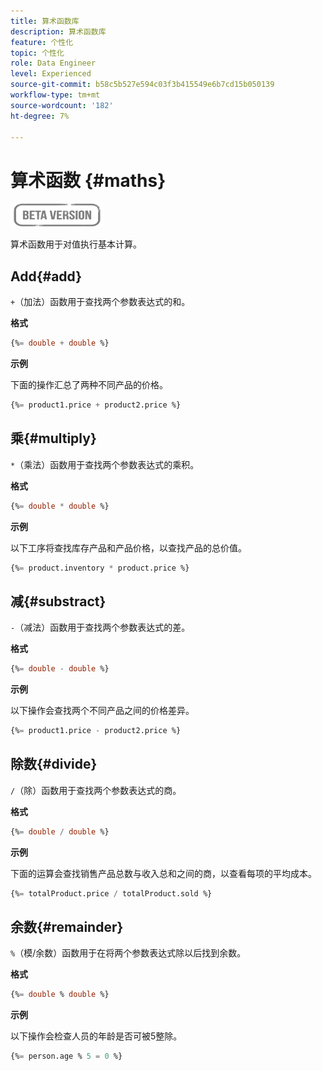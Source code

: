 ```yaml
---
title: 算术函数库
description: 算术函数库
feature: 个性化
topic: 个性化
role: Data Engineer
level: Experienced
source-git-commit: b58c5b527e594c03f3b415549e6b7cd15b050139
workflow-type: tm+mt
source-wordcount: '182'
ht-degree: 7%

---
```


# 算术函数 {#maths}

![](../../assets/do-not-localize/badge.png)

算术函数用于对值执行基本计算。

## Add{#add}

`+`（加法）函数用于查找两个参数表达式的和。

**格式**

```sql
{%= double + double %}
```

**示例**

下面的操作汇总了两种不同产品的价格。

```sql
{%= product1.price + product2.price %}
```

## 乘{#multiply}

`*`（乘法）函数用于查找两个参数表达式的乘积。

**格式**

```sql
{%= double * double %}
```

**示例**

以下工序将查找库存产品和产品价格，以查找产品的总价值。

```sql
{%= product.inventory * product.price %}
```

## 减{#substract}

`-`（减法）函数用于查找两个参数表达式的差。

**格式**

```sql
{%= double - double %}
```

**示例**

以下操作会查找两个不同产品之间的价格差异。

```sql
{%= product1.price - product2.price %}
```

## 除数{#divide}

`/`（除）函数用于查找两个参数表达式的商。

**格式**

```sql
{%= double / double %}
```

**示例**

下面的运算会查找销售产品总数与收入总和之间的商，以查看每项的平均成本。

```sql
{%= totalProduct.price / totalProduct.sold %}
```

## 余数{#remainder}

`%`（模/余数）函数用于在将两个参数表达式除以后找到余数。

**格式**

```sql
{%= double % double %}
```

**示例**

以下操作会检查人员的年龄是否可被5整除。

```sql
{%= person.age % 5 = 0 %}
```
